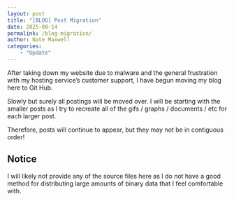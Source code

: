 ```yaml
---
layout: post
title: "[BLOG] Post Migration"
date: 2025-08-14
permalink: /blog-migration/
author: Nate Maxwell
categories:
    - "Update"
---
```


After taking down my website due to malware and the general frustration with my hosting service’s customer support, I have begun moving my blog here to Git Hub.

Slowly but surely all postings will be moved over. I will be starting with the smaller posts as I try to recreate all of the gifs / graphs / documents / etc for each larger post.

Therefore, posts will continue to appear, but they may not be in contiguous order!

## Notice

I will likely not provide any of the source files here as I do not have a good method for
distributing large amounts of binary data that I feel comfortable with.
